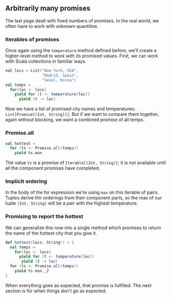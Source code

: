 Arbitrarily many promises
-------------------------

The last page dealt with fixed numbers of promises. In the real world,
we often have to work with unknown quantities.

### Iterables of promises

Once again using the `temperature` method defined before, we'll create
a higher-level method to work with its promised values. First, we can
work with Scala collections in familiar ways.

```scala
val locs = List("New York, USA",
                "Madrid, Spain",
                "Seoul, Korea")
val temps =
  for(loc <- locs)
    yield for (t <- temperature(loc))
      yield (t -> loc)
```

Now we have a list of promised city names and temperatures:
`List[Promise[(Int, String)]]`. But if we want to compare them
together, again without blocking, we want a combined promise of all
temps.

### Promise.all

```scala
val hottest =
  for (ts <- Promise.all(temps))
    yield ts.max
```

The value `ts` is a promise of `Iterable[(Int, String)]`; it is not
available until all the component promises have completed.

### Implicit ordering

In the body of the for expression we're using `max` on this iterable
of pairs. Tuples derive thir orderings from their component parts,
so the max of our tuple `(Int, String)` will be a pair with the
highest temperature.

### Promising to report the hottest

We can generalize this now into a single method which promises to
return the name of the hottest city that you give it.

```scala
def hottest(locs: String*) = {
  val temps =
    for(loc <- locs)
      yield for (t <- temperature(loc))
       yield (t -> loc)
  for (ts <- Promise.all(temps))
    yield ts.max._2
}
```

When everything goes as expected, that promise is fulfilled. The next
section is for when things don't go as expected.

